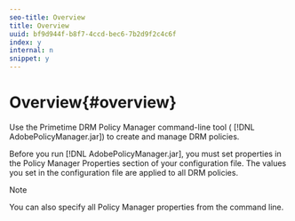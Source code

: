 ```yaml
---
seo-title: Overview
title: Overview
uuid: bf9d944f-b8f7-4ccd-bec6-7b2d9f2c4c6f
index: y
internal: n
snippet: y
---
```


# Overview{#overview}

Use the Primetime DRM Policy Manager command-line tool ( [!DNL AdobePolicyManager.jar]) to create and manage DRM policies.

Before you run [!DNL AdobePolicyManager.jar], you must set properties in the Policy Manager Properties section of your configuration file. The values you set in the configuration file are applied to all DRM policies. 

>[!NOTE]
>
>You can also specify all Policy Manager properties from the command line.

